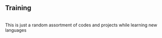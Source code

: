 <h2>Training</h2>
<br>
This is just a random assortment of codes and projects while learning new languages

